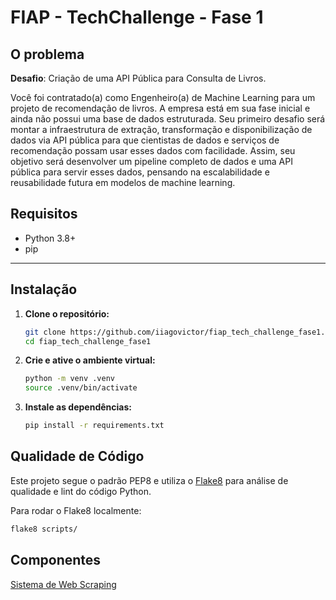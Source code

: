 # FIAP - TechChallenge - Fase 1

## O problema

**Desafio**: Criação de uma API Pública para Consulta de Livros.

Você foi contratado(a) como Engenheiro(a) de Machine Learning para um
projeto de recomendação de livros. A empresa está em sua fase inicial e ainda
não possui uma base de dados estruturada.
Seu primeiro desafio será montar a infraestrutura de extração,
transformação e disponibilização de dados via API pública para que cientistas de
dados e serviços de recomendação possam usar esses dados com facilidade.
Assim, seu objetivo será desenvolver um pipeline completo de dados e
uma API pública para servir esses dados, pensando na escalabilidade e
reusabilidade futura em modelos de machine learning.

## Requisitos

- Python 3.8+
- pip

---

## Instalação

1. **Clone o repositório:**
   ```bash
   git clone https://github.com/iiagovictor/fiap_tech_challenge_fase1.git
   cd fiap_tech_challenge_fase1
   ```

2. **Crie e ative o ambiente virtual:**
   ```bash
   python -m venv .venv
   source .venv/bin/activate
   ```

3. **Instale as dependências:**
   ```bash
   pip install -r requirements.txt
   ```
## Qualidade de Código

Este projeto segue o padrão PEP8 e utiliza o [Flake8](https://flake8.pycqa.org/) para análise de qualidade e lint do código Python.

Para rodar o Flake8 localmente:

```bash
flake8 scripts/
```

## Componentes

[Sistema de Web Scraping](scripts/README.md)
